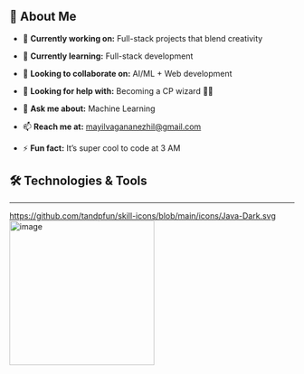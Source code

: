 ## 💫 About Me

- 🔭 **Currently working on:** Full-stack projects that blend creativity
    
- 🌱 **Currently learning:** Full-stack development
  
- 👯 **Looking to collaborate on:** AI/ML + Web development
  
- 🤔 **Looking for help with:** Becoming a CP wizard 🧙‍♂️
  
- 💬 **Ask me about:** Machine Learning
  
- 📫 **Reach me at:** [mayilvagananezhil@gmail.com](mailto:mayilvagananezhil@gmail.com)
  
- ⚡ **Fun fact:** It’s super cool to code at 3 AM

## 🛠️ Technologies & Tools
---
https://github.com/tandpfun/skill-icons/blob/main/icons/Java-Dark.svg
<img width="256" height="256" alt="image" src="https://github.com/user-attachments/assets/d250d84b-5a0a-493b-b6d8-9bd97b9fd565" />
